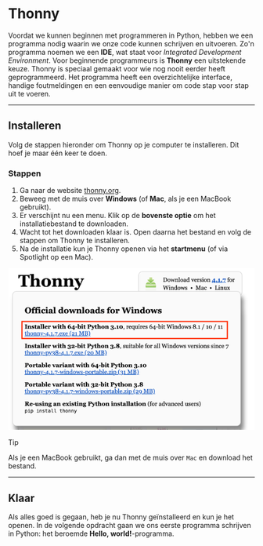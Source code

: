 # Thonny

Voordat we kunnen beginnen met programmeren in Python, hebben we een programma
nodig waarin we onze code kunnen schrijven en uitvoeren. Zo'n programma noemen
we een **IDE**, wat staat voor *Integrated Development Environment*. Voor
beginnende programmeurs is **Thonny** een uitstekende keuze. Thonny is speciaal
gemaakt voor wie nog nooit eerder heeft geprogrammeerd. Het programma heeft een
overzichtelijke interface, handige foutmeldingen en een eenvoudige manier om
code stap voor stap uit te voeren.

---

## Installeren

Volg de stappen hieronder om Thonny op je computer te installeren. Dit hoef je maar één keer te doen.

### Stappen

1. Ga naar de website [thonny.org](https://thonny.org).
2. Beweeg met de muis over **Windows** (of **Mac**, als je een MacBook gebruikt).
3. Er verschijnt nu een menu. Klik op de **bovenste optie** om het installatiebestand te downloaden.
4. Wacht tot het downloaden klaar is. Open daarna het bestand en volg de stappen om Thonny te installeren.
5. Na de installatie kun je Thonny openen via het **startmenu** (of via Spotlight op een Mac).

![../media/1-1-downloaden.png](../media/1-1-downloaden.png)

> [!TIP]
> Als je een MacBook gebruikt, ga dan met de muis over `Mac` en download het bestand.

---

## Klaar

Als alles goed is gegaan, heb je nu Thonny geïnstalleerd en kun je het openen.
In de volgende opdracht gaan we ons eerste programma schrijven in Python: het
beroemde **Hello, world!**-programma.
